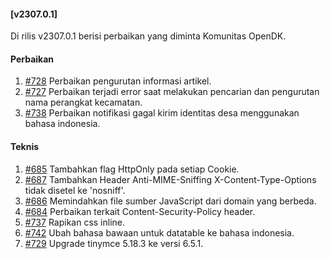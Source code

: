 #### [v2307.0.1]

Di rilis v2307.0.1 berisi perbaikan yang diminta Komunitas OpenDK.

#### Perbaikan

1. [#728](https://github.com/OpenSID/OpenDK/issues/728) Perbaikan pengurutan informasi artikel.
2. [#727](https://github.com/OpenSID/OpenDK/issues/727) Perbaikan terjadi error saat melakukan pencarian dan pengurutan nama perangkat kecamatan.
3. [#738](https://github.com/OpenSID/OpenDK/issues/738) Perbaikan notifikasi gagal kirim identitas desa menggunakan bahasa indonesia.

#### Teknis

1. [#685](https://github.com/OpenSID/OpenDK/issues/685) Tambahkan flag HttpOnly pada setiap Cookie.
2. [#687](https://github.com/OpenSID/OpenDK/issues/687) Tambahkan Header Anti-MIME-Sniffing X-Content-Type-Options tidak disetel ke 'nosniff'.
3. [#686](https://github.com/OpenSID/OpenDK/issues/686) Memindahkan file sumber JavaScript dari domain yang berbeda.
4. [#684](https://github.com/OpenSID/OpenDK/issues/684) Perbaikan terkait Content-Security-Policy header.
5. [#737](https://github.com/OpenSID/OpenDK/issues/737) Rapikan css inline.
6. [#742](https://github.com/OpenSID/OpenDK/issues/742) Ubah bahasa bawaan untuk datatable ke bahasa indonesia.
7. [#729](https://github.com/OpenSID/OpenDK/issues/729) Upgrade tinymce 5.18.3 ke versi 6.5.1.
